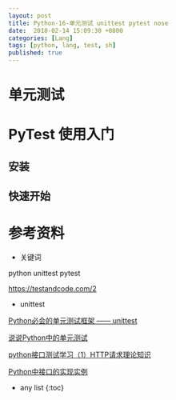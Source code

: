 ```yaml
---
layout: post
title: Python-16-单元测试 unittest pytest nose
date:  2018-02-14 15:09:30 +0800
categories: [Lang]
tags: [python, lang, test, sh]
published: true
---
```


# 单元测试



# PyTest 使用入门

## 安装



## 快速开始


# 参考资料

- 关键词

python unittest pytest

https://testandcode.com/2



- unittest

[Python必会的单元测试框架 —— unittest](https://www.cnblogs.com/mapu/p/8549824.html)

[说说Python中的单元测试](https://segmentfault.com/a/1190000014847419)

[python接口测试学习（1）HTTP请求理论知识](https://blog.csdn.net/u013783095/article/details/80341537)

[Python中接口的实现实例](http://www.php.cn/python-tutorials-373157.html)

* any list
{:toc}